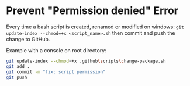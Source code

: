 # Prevent "Permission denied" Error

Every time a bash script is created, renamed or modified on windows:
`git update-index --chmod=+x <script_name>.sh`
then commit and push the change to GitHub.

Example with a console on root directory:

```bash
git update-index --chmod=+x .github\scripts\change-package.sh
git add .
git commit -m "fix: script permission"
git push
```
